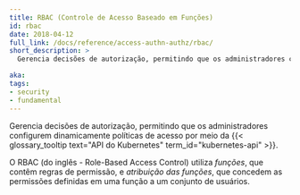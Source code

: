 ```yaml
---
title: RBAC (Controle de Acesso Baseado em Funções)
id: rbac
date: 2018-04-12
full_link: /docs/reference/access-authn-authz/rbac/
short_description: >
  Gerencia decisões de autorização, permitindo que os administradores configurem dinamicamente políticas de acesso por meio da API do Kubernetes.

aka: 
tags:
- security
- fundamental
---
```

 Gerencia decisões de autorização, permitindo que os administradores configurem dinamicamente políticas de acesso por meio da {{< glossary_tooltip text="API do Kubernetes" term_id="kubernetes-api" >}}.
 
<!--more--> 

O RBAC (do inglês - Role-Based Access Control) utiliza *funções*, que contêm regras de permissão, e *atribuição das funções*, que concedem as permissões definidas em uma função a um conjunto de usuários.